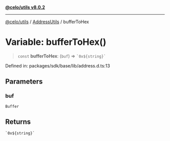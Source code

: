 [**@celo/utils v8.0.2**](../../../../README.md)

***

[@celo/utils](../../../../README.md) / [AddressUtils](../README.md) / bufferToHex

# Variable: bufferToHex()

> `const` **bufferToHex**: (`buf`) => `` `0x${string}` ``

Defined in: packages/sdk/base/lib/address.d.ts:13

## Parameters

### buf

`Buffer`

## Returns

`` `0x${string}` ``
